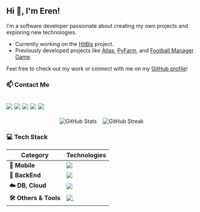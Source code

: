## Hi 👋, I'm Eren!

I'm a software developer passionate about creating my own projects and exploring new technologies.
- Currently working on the [HitBis](https://github.com/ErenElagz/HitBis) project.
- Previously developed projects like [Atlas](https://github.com/ErenElagz/Atlas), [PyFarm](https://github.com/ErenElagz/PyFarm), and [Football Manager Game](https://github.com/ErenElagz/Football-Manager-Game).

Feel free to check out my work or connect with me on my [GitHub profile](https://github.com/ErenElagz)!

### 📫 Contact Me
[![](https://skillicons.dev/icons?i=gmail)](mailto:erenelagz@gmail.com)
[![](https://skills-icons.vercel.app/api/icons?i=x)](https://twitter.com/erenelagz)
[![](https://skillicons.dev/icons?i=linkedin)](https://www.linkedin.com/in/erenelagz)
[![](https://skillicons.dev/icons?i=instagram)](https://www.instagram.com/erenelagz)
[![](https://skillicons.dev/icons?i=discord)](https://discordapp.com/users/erenelagz)
---

<div style="display: flex; flex:1; flex-direction: row; justify-content: center; align-items: center; gap: 16px;">
    <img src="https://github-readme-stats.vercel.app/api?username=erenelagz&show_icons=true&theme=dark&title_color=ffffff&text_color=ffffff&bg_color=0d1117&hide_border=true&locale=en" alt="GitHub Stats" />
    <img src="https://streak-stats.demolab.com?user=erenelagz&theme=github-dark&hide_border=true" alt="GitHub Streak" />
</div>

### 💻 Tech Stack
| **Category**          | **Technologies**                                                                                    |
|-----------------------|-----------------------------------------------------------------------------------------------------|
| **📱 Mobile**         | [![](https://skillicons.dev/icons?i=react,androidstudio)](https://github.com/erenelagz)             |
| **🧱 BackEnd**        | [![](https://skillicons.dev/icons?i=nodejs,express,nginx)](https://skillicons.dev)                  |
| **☁️ DB, Cloud**      | [![](https://skillicons.dev/icons?i=aws,gcp,mongodb,sqlite)](https://skillicons.dev)                |
| **🛠️ Others & Tools** | ![.](https://skillicons.dev/icons?i=figma,blender,firebase,wordpress,py,electron,tensorflow,arduino)|

